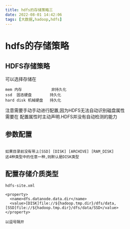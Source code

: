 ```yaml
---
title: hdfs的存储策略三
date: 2022-08-01 14:42:06
tags: [大数据,hadoop,hdfs]
---
```

# hdfs的存储策略

## HDFS存储策略
可以选择存储在
```
mem 内存             非持久化
ssd  固态硬盘        持久化
hard disk 机械硬盘   持久化 

```
注意需要手动手动进行配置,因为HDFS无法自动识别磁盘属性  
需要在 配置属性时主动声明.HDFS并没有自动检测的能力
<!--more-->

## 参数配置
```

如果目录前没有带上[SSD] [DISK] [ARCHIVE] [RAM_DISK]
这4种类型中的任意一种,则默认是DISK类型

```

## 配置存储介质类型
```
hdfs-site.xml

<property>
  <name>dfs.datanode.data.dir</name>
  <value>[DISK]file://${hadoop.tmp.dir}/dfs/data,[SSD]file://${hadoop.tmp.dir}/dfs/data/SSD</value>
</property>

以逗号隔开
```